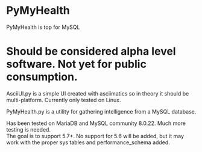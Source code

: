 # PyMyHealth
PyMyHealth is top for MySQL

# Should be considered alpha level software.  Not yet for public consumption.

AsciiUI.py is a simple UI created with asciimatics so in theory it should be multi-platform.  Currently only tested on Linux.

PyMyHealth.py is a utility for gathering intelligence from a MySQL database.

Has been tested on MariaDB and MySQL community 8.0.22.  Much more testing is needed.  
The goal is to support 5.7+.  No support for 5.6 will be added, 
but it may work with the proper sys tables and performance_schema added.

